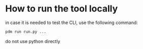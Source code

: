 # How to run the tool locally

in case it is needed to test the CLI, use the following command:

```python
pdm run run.py ...
```

do not use python directly
